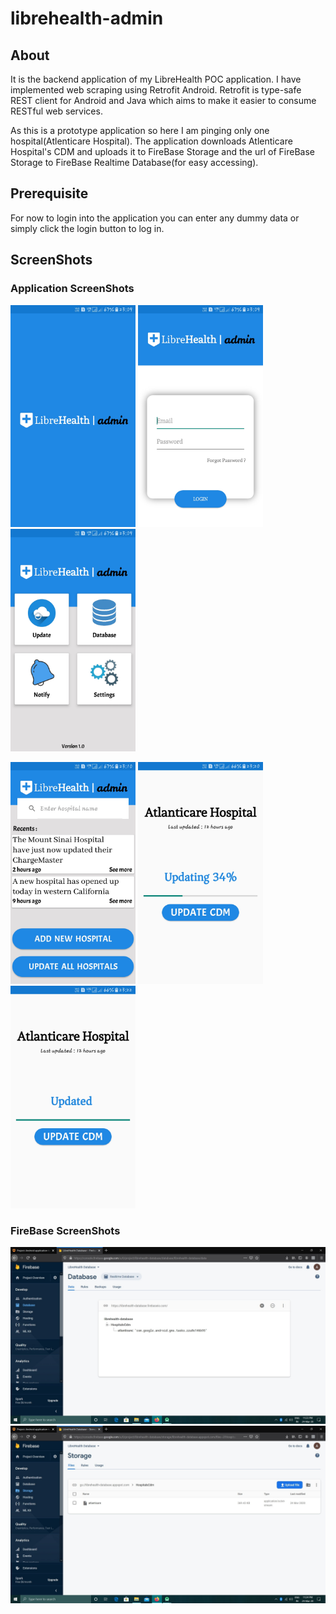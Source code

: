 # librehealth-admin
## About
It is the backend application of my LibreHealth POC application. I have implemented web scraping using Retrofit Android.
Retrofit is type-safe REST client for Android and Java which aims to make it easier to consume RESTful web services.

As this is a prototype application so here I am pinging only one hospital(Atlenticare Hospital).
The application downloads Atlenticare Hospital's CDM and uploads it to FireBase Storage and the url of FireBase Storage to FireBase Realtime Database(for easy accessing).

## Prerequisite
For now to login into the application you can enter any dummy data or simply click the login button to log in.

## ScreenShots

### Application ScreenShots
<img src="ScreenShots/splashscreen.jpg" width =200>  <img src="ScreenShots/loginpage.jpg" width =200>  <img src="ScreenShots/dashboard.jpg" width =200>

<img src="ScreenShots/updatepage.jpg" width =200> <img src="ScreenShots/updatingpage.jpg" width =200> <img src="ScreenShots/updatedpage.jpg" width =200>

### FireBase ScreenShots
<img src="ScreenShots/firebase-realtime.jpg" width =600>   
<img src="ScreenShots/firebase-storage.jpg" width =600>

